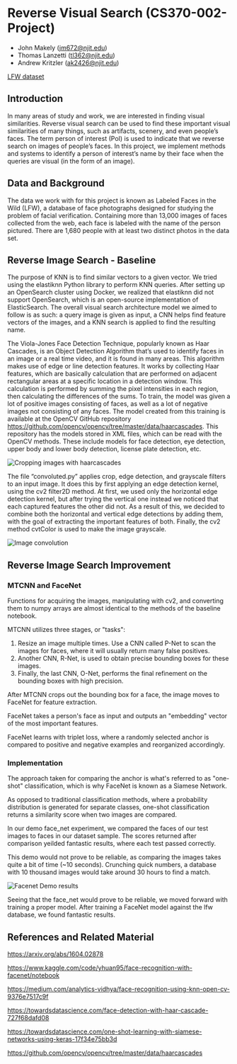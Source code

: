 # Reverse Visual Search (CS370-002-Project)

- John Makely (jm672@njit.edu)
- Thomas Lanzetti (tl362@njit.edu)
- Andrew Kritzler (ak2426@njit.edu)

[LFW dataset](http://vis-www.cs.umass.edu/lfw/)

## Introduction
In many areas of study and work, we are interested in finding visual similarities. Reverse visual search can be used to find these important visual similarities of many things, such as artifacts, scenery, and even people’s faces. The term person of interest (PoI) is used to indicate that we reverse search on images of people’s faces. In this project, we implement methods and systems to identify a person of interest’s name by their face when the queries are visual (in the form of an image).

## Data and Background
The data we work with for this project is known as Labeled Faces in the Wild (LFW), a database of face photographs designed for studying the problem of facial verification. Containing more than 13,000 images of faces collected from the web, each face is labeled with the name of the person pictured. There are 1,680 people with at least two distinct photos in the data set.

## Reverse Image Search - Baseline

The purpose of KNN is to find similar vectors to a given vector. We tried using the elastiknn Python library to perform KNN queries. After setting up an OpenSearch cluster using Docker, we realized that elastiknn did not support OpenSearch, which is an open-source implementation of ElasticSearch.
The overall visual search architecture model we aimed to follow is as such: a query image is given as input, a CNN helps find feature vectors of the images, and a KNN search is applied to find the resulting name.

The Viola-Jones Face Detection Technique, popularly known as Haar Cascades, is an Object Detection Algorithm that’s used to identify faces in an image or a real time video, and it is found in many areas. This algorithm makes use of edge or line detection features. It works by collecting Haar features, which are basically calculation that are performed on adjacent rectangular areas at a specific location in a detection window. This calculation is performed by summing the pixel intensities in each region, then calculating the differences of the sums. To train, the model was given a lot of positive images consisting of faces, as well as a lot of negative images not consisting of any faces. The model created from this training is available at the OpenCV GitHub repository https://github.com/opencv/opencv/tree/master/data/haarcascades. This repository has the models stored in XML files, which can be read with the OpenCV methods. These include models for face detection, eye detection, upper body and lower body detection, license plate detection, etc.

![Cropping images with haarcascades](https://github.com/jm672/CS370-002-Project/blob/main/results/crop.png)

The file “convoluted.py” applies crop, edge detection, and grayscale filters to an input image. It does this by first applying an edge detection kernel, using the cv2 filter2D method. At first, we used only the horizontal edge detection kernel, but after trying the vertical one instead we noticed that each captured features the other did not. As a result of this, we decided to combine both the horizontal and vertical edge detections by adding them, with the goal of extracting the important features of both. Finally, the cv2 method cvtColor is used to make the image grayscale.

![Image convolution](https://github.com/jm672/CS370-002-Project/blob/main/results/convolution.png)

## Reverse Image Search Improvement
### MTCNN and FaceNet

Functions for acquiring the images, manipulating with cv2, and converting them to numpy arrays are almost identical to the methods of the baseline notebook.

MTCNN utilizes three stages, or "tasks":

1. Resize an image multiple times. Use a CNN called P-Net to scan the images for faces, where it will usually return many false positives.
2. Another CNN, R-Net, is used to obtain precise bounding boxes for these images.
3. Finally, the last CNN, O-Net, performs the final refinement on the bounding boxes with high precision.

After MTCNN crops out the bounding box for a face, the image moves to FaceNet for feature extraction.

FaceNet takes a person's face as input and outputs an "embedding" vector of the most important features.

FaceNet learns with triplet loss, where a randomly selected anchor is compared to positive and negative examples and reorganized accordingly.

### Implementation

The approach taken for comparing the anchor is what's referred to as "one-shot" classification, which is why FaceNet is known as a Siamese Network.

As opposed to traditional classification methods, where a probability distribution is generated for separate classes, one-shot classification returns a similarity score when two images are compared.

In our demo face_net experiment, we compared the faces of our test images to faces in our dataset sample. The scores returned after comparison yeilded fantastic results, where each test passed correctly.

This demo would not prove to be reliable, as comparing the images takes quite a bit of time (~10 seconds). Crunching quick numbers, a database with 10 thousand images would take around 30 hours to find a match.

![Facenet Demo results](https://github.com/jm672/CS370-002-Project/blob/main/results/facenet_demo.png)

Seeing that the face_net would prove to be reliable, we moved forward with training a proper model. After training a FaceNet model against the lfw database, we found fantastic results.


## References and Related Material

https://arxiv.org/abs/1604.02878

https://www.kaggle.com/code/yhuan95/face-recognition-with-facenet/notebook

https://medium.com/analytics-vidhya/face-recognition-using-knn-open-cv-9376e7517c9f

https://towardsdatascience.com/face-detection-with-haar-cascade-727f68dafd08

https://towardsdatascience.com/one-shot-learning-with-siamese-networks-using-keras-17f34e75bb3d

https://github.com/opencv/opencv/tree/master/data/haarcascades
